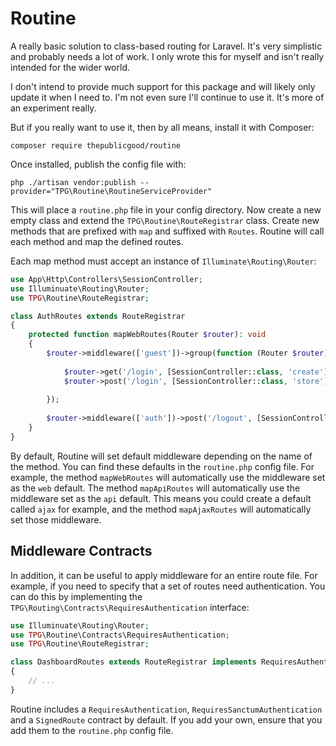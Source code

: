 # Routine

A really basic solution to class-based routing for Laravel. It's very simplistic and probably needs a lot of work.
I only wrote this for myself and isn't really intended for the wider world.

I don't intend to provide much support for this package and will likely only update it when I need to. I'm not even sure
I'll continue to use it. It's more of an experiment really.

But if you really want to use it, then by all means, install it with Composer:

```shell
composer require thepublicgood/routine
```

Once installed, publish the config file with:

```shell
php ./artisan vendor:publish --provider="TPG\Routine\RoutineServiceProvider"
```

This will place a `routine.php` file in your config directory. Now create a new empty class and extend the
`TPG\Routine\RouteRegistrar` class. Create new methods that are prefixed with `map` and suffixed with `Routes`. Routine
will call each method and map the defined routes.

Each map method must accept an instance of `Illuminate\Routing\Router`:

```php
use App\Http\Controllers\SessionController;
use Illuminuate\Routing\Router;
use TPG\Routine\RouteRegistrar;

class AuthRoutes extends RouteRegistrar
{
    protected function mapWebRoutes(Router $router): void
    {
        $router->middleware(['guest'])->group(function (Router $router) {
            
            $router->get('/login', [SessionController::class, 'create'])->name('login');
            $router->post('/login', [SessionController::class, 'store']);
        
        });
        
        $router->middleware(['auth'])->post('/logout', [SessionController:class, 'destroy'])->name('logout');
    }
}
```

By default, Routine will set default middleware depending on the name of the method. You can find these defaults in the
`routine.php` config file. For example, the method `mapWebRoutes` will automatically use the middleware set as the `web`
default. The method `mapApiRoutes` will automatically use the middleware set as the `api` default. This means you could
create a default called `ajax` for example, and the method `mapAjaxRoutes` will automatically set those middleware.

## Middleware Contracts
In addition, it can be useful to apply middleware for an entire route file. For example, if you need to specify that
a set of routes need authentication. You can do this by implementing the `TPG\Routing\Contracts\RequiresAuthentication`
interface:

```php
use Illuminuate\Routing\Router;
use TPG\Routine\Contracts\RequiresAuthentication;
use TPG\Routine\RouteRegistrar;

class DashboardRoutes extends RouteRegistrar implements RequiresAuthentication
{
    // ...
}
```

Routine includes a `RequiresAuthentication`, `RequiresSanctumAuthentication` and a `SignedRoute` contract by default.
If you add your own, ensure that you add them to the `routine.php` config file.



